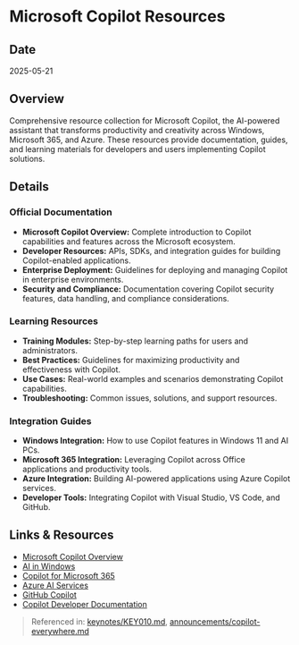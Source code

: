 # Microsoft Copilot Resources

## Date
2025-05-21

## Overview
Comprehensive resource collection for Microsoft Copilot, the AI-powered assistant that transforms productivity and creativity across Windows, Microsoft 365, and Azure. These resources provide documentation, guides, and learning materials for developers and users implementing Copilot solutions.

## Details

### Official Documentation
- **Microsoft Copilot Overview:** Complete introduction to Copilot capabilities and features across the Microsoft ecosystem.
- **Developer Resources:** APIs, SDKs, and integration guides for building Copilot-enabled applications.
- **Enterprise Deployment:** Guidelines for deploying and managing Copilot in enterprise environments.
- **Security and Compliance:** Documentation covering Copilot security features, data handling, and compliance considerations.

### Learning Resources
- **Training Modules:** Step-by-step learning paths for users and administrators.
- **Best Practices:** Guidelines for maximizing productivity and effectiveness with Copilot.
- **Use Cases:** Real-world examples and scenarios demonstrating Copilot capabilities.
- **Troubleshooting:** Common issues, solutions, and support resources.

### Integration Guides
- **Windows Integration:** How to use Copilot features in Windows 11 and AI PCs.
- **Microsoft 365 Integration:** Leveraging Copilot across Office applications and productivity tools.
- **Azure Integration:** Building AI-powered applications using Azure Copilot services.
- **Developer Tools:** Integrating Copilot with Visual Studio, VS Code, and GitHub.

## Links & Resources
- [Microsoft Copilot Overview](https://www.microsoft.com/en-us/microsoft-copilot)
- [AI in Windows](https://www.microsoft.com/en-us/windows/copilot-ai-features)
- [Copilot for Microsoft 365](https://www.microsoft.com/microsoft-365/copilot)
- [Azure AI Services](https://azure.microsoft.com/services/cognitive-services/)
- [GitHub Copilot](https://github.com/features/copilot)
- [Copilot Developer Documentation](https://docs.microsoft.com/copilot/)

> Referenced in: [keynotes/KEY010.md](../keynotes/KEY010/KEY010-transcript-based-report.md), [announcements/copilot-everywhere.md](../announcements/copilot-everywhere.md)
